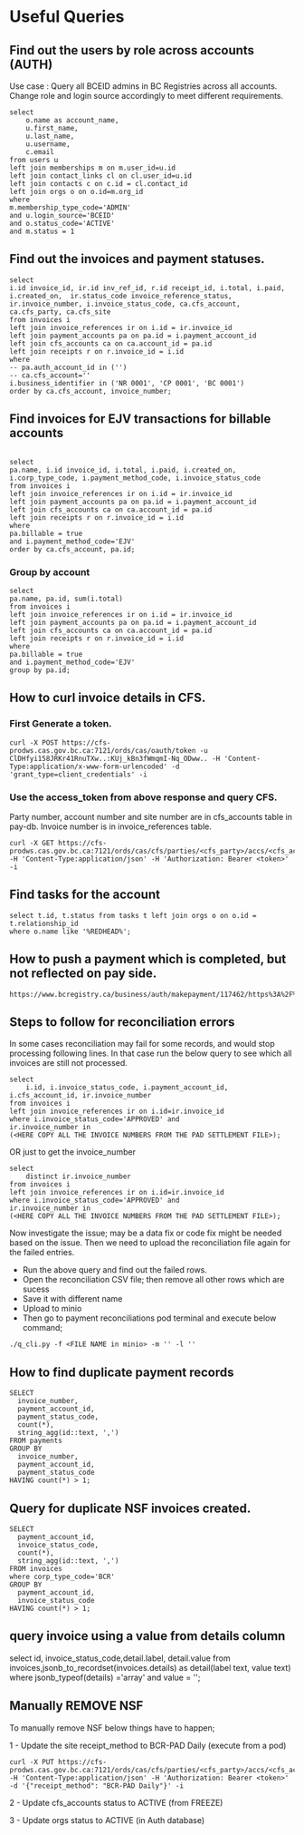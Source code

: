 # Useful Queries

## Find out the users by role across accounts (AUTH)

Use case : Query all BCEID admins in BC Registries across all accounts.
Change role and login source accordingly to meet different requirements.
```
select 
	o.name as account_name, 
	u.first_name, 
	u.last_name, 
	u.username, 
	c.email 
from users u 
left join memberships m on m.user_id=u.id
left join contact_links cl on cl.user_id=u.id
left join contacts c on c.id = cl.contact_id
left join orgs o on o.id=m.org_id
where 
m.membership_type_code='ADMIN' 
and u.login_source='BCEID' 
and o.status_code='ACTIVE' 
and m.status = 1
```

## Find out the invoices and payment statuses.
```
select 
i.id invoice_id, ir.id inv_ref_id, r.id receipt_id, i.total, i.paid, i.created_on,  ir.status_code invoice_reference_status,  ir.invoice_number, i.invoice_status_code, ca.cfs_account, ca.cfs_party, ca.cfs_site
from invoices i
left join invoice_references ir on i.id = ir.invoice_id
left join payment_accounts pa on pa.id = i.payment_account_id
left join cfs_accounts ca on ca.account_id = pa.id
left join receipts r on r.invoice_id = i.id
where 
-- pa.auth_account_id in ('')
-- ca.cfs_account=''
i.business_identifier in ('NR 0001', 'CP 0001', 'BC 0001')
order by ca.cfs_account, invoice_number;
```

## Find invoices for EJV transactions for billable accounts
```

select 
pa.name, i.id invoice_id, i.total, i.paid, i.created_on,  i.corp_type_code, i.payment_method_code, i.invoice_status_code
from invoices i
left join invoice_references ir on i.id = ir.invoice_id
left join payment_accounts pa on pa.id = i.payment_account_id
left join cfs_accounts ca on ca.account_id = pa.id
left join receipts r on r.invoice_id = i.id
where 
pa.billable = true
and i.payment_method_code='EJV'
order by ca.cfs_account, pa.id;
```
### Group by account
```
select 
pa.name, pa.id, sum(i.total)
from invoices i
left join invoice_references ir on i.id = ir.invoice_id
left join payment_accounts pa on pa.id = i.payment_account_id
left join cfs_accounts ca on ca.account_id = pa.id
left join receipts r on r.invoice_id = i.id
where 
pa.billable = true
and i.payment_method_code='EJV'
group by pa.id;
```

## How to curl invoice details in CFS.
### First Generate a token.
```
curl -X POST https://cfs-prodws.cas.gov.bc.ca:7121/ords/cas/oauth/token -u ClDHfyi158JRKr41RnuTXw..:KUj_kBn3fWmqmI-Nq_ODww.. -H 'Content-Type:application/x-www-form-urlencoded' -d 'grant_type=client_credentials' -i
```
### Use the access_token from above response and query CFS.
Party number, account number and site number are in cfs_accounts table in pay-db.
Invoice number is in invoice_references table.

```
curl -X GET https://cfs-prodws.cas.gov.bc.ca:7121/ords/cas/cfs/parties/<cfs_party>/accs/<cfs_account>/sites/<cfs_site/invs/<inv_number>/ -H 'Content-Type:application/json' -H 'Authorization: Bearer <token>' -i
```

## Find tasks for the account
```
select t.id, t.status from tasks t left join orgs o on o.id = t.relationship_id 
where o.name like '%REDHEAD%';
```

## How to push a payment which is completed, but not reflected on pay side.
```
https://www.bcregistry.ca/business/auth/makepayment/117462/https%3A%2F%2Fwww.bcregistry.ca%2Fnamerequest%2Fnr%2F2189563%2F%3FpaymentId%3D114644
```


## Steps to follow for reconciliation errors
In some cases reconciliation may fail for some records, and would stop processing following lines. In that case run the below query to see which all invoices are still not processed.
```
select 
	i.id, i.invoice_status_code, i.payment_account_id, i.cfs_account_id, ir.invoice_number
from invoices i
left join invoice_references ir on i.id=ir.invoice_id
where i.invoice_status_code='APPROVED' and
ir.invoice_number in
(<HERE COPY ALL THE INVOICE NUMBERS FROM THE PAD SETTLEMENT FILE>);
```

OR just to get the invoice_number
```
select 
	distinct ir.invoice_number
from invoices i
left join invoice_references ir on i.id=ir.invoice_id
where i.invoice_status_code='APPROVED' and
ir.invoice_number in
(<HERE COPY ALL THE INVOICE NUMBERS FROM THE PAD SETTLEMENT FILE>);

```

Now investigate the issue; may be a data fix or code fix might be needed based on the issue. Then we need to upload the reconciliation file again for the failed entries. 
- Run the above query and find out the failed rows.
- Open the reconciliation CSV file; then remove all other rows which are sucess
- Save it with different name
- Upload to minio
- Then go to payment reconciliations pod terminal and execute below command;
```
./q_cli.py -f <FILE NAME in minio> -m '' -l ''
```


## How to find duplicate payment records

```
SELECT
  invoice_number,
  payment_account_id,
  payment_status_code,
  count(*),
  string_agg(id::text, ',')
FROM payments
GROUP BY
  invoice_number,
  payment_account_id,
  payment_status_code
HAVING count(*) > 1;
```

## Query for duplicate NSF invoices created.

```
SELECT
  payment_account_id,
  invoice_status_code,
  count(*),
  string_agg(id::text, ',')
FROM invoices
where corp_type_code='BCR'
GROUP BY
  payment_account_id,
  invoice_status_code
HAVING count(*) > 1;
```

## query invoice using a value from details column
select id, invoice_status_code,detail.label, detail.value from invoices,jsonb_to_recordset(invoices.details) as detail(label text, value text) where jsonb_typeof(details) ='array' and value = '<value>';


## Manually REMOVE NSF
To manually remove NSF below things have to happen;

1 - Update the site receipt_method to BCR-PAD Daily (execute from a pod)

```
curl -X PUT https://cfs-prodws.cas.gov.bc.ca:7121/ords/cas/cfs/parties/<cfs_party>/accs/<cfs_account>/sites/<cfs_site/ -H 'Content-Type:application/json' -H 'Authorization: Bearer <token>' -d '{"receipt_method": "BCR-PAD Daily"}' -i
```

2 - Update cfs_accounts status to ACTIVE (from FREEZE)

3 - Update orgs status to ACTIVE (in Auth database)





